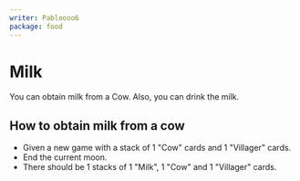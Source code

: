 ```yaml
---
writer: Pabloooo6
package: food
---
```


# Milk

You can obtain milk from a Cow.
Also, you can drink the milk.

## How to obtain milk from a cow

 * Given a new game with a stack of 1 "Cow" cards and 1 "Villager" cards.
 * End the current moon.
 * There should be 1 stacks of 1 "Milk", 1 "Cow" and 1 "Villager" cards.
